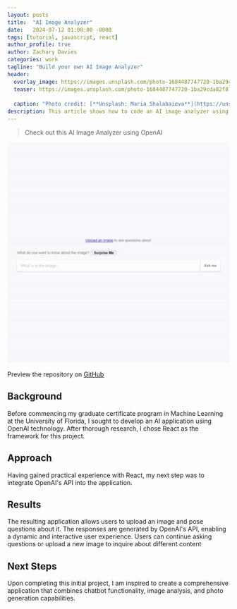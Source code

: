 ```yaml
---
layout: posts
title:  "AI Image Analyzer"
date:   2024-07-12 01:00:00 -0000
tags: [tutorial, javascript, react]
author_profile: true
author: Zachary Davies
categories: work
tagline: "Build your own AI Image Analyzer"
header:
  overlay_image: https://images.unsplash.com/photo-1684487747720-1ba29cda82f8?q=80&w=2664&auto=format&fit=crop&ixlib=rb-4.0.3&ixid=M3wxMjA3fDB8MHxwaG90by1wYWdlfHx8fGVufDB8fHx8fA%3D%3D
  teaser: https://images.unsplash.com/photo-1684487747720-1ba29cda82f8?q=80&w=2664&auto=format&fit=crop&ixlib=rb-4.0.3&ixid=M3wxMjA3fDB8MHxwaG90by1wYWdlfHx8fGVufDB8fHx8fA%3D%3D
  
  caption: "Photo credit: [**Unsplash: Maria Shalabaieva**](https://unsplash.com/@maria_shalabaieva)"
description: This article shows how to code an AI image analyzer using OpenAI.
---
```


> Check out this AI Image Analyzer using OpenAI

<img src="/assets/images/ai-image-analyzer-demo.gif" width="700px"/>

Preview the repository on [GitHub](https://github.com/zdavies98/ai-image-analyzer)

## Background
Before commencing my graduate certificate program in Machine Learning at the University of Florida, I sought to develop an AI application using OpenAI technology. After thorough research, I chose React as the framework for this project.

## Approach
Having gained practical experience with React, my next step was to integrate OpenAI's API into the application.

## Results
The resulting application allows users to upload an image and pose questions about it. The responses are generated by OpenAI's API, enabling a dynamic and interactive user experience. Users can continue asking questions or upload a new image to inquire about different content

## Next Steps
Upon completing this initial project, I am inspired to create a comprehensive application that combines chatbot functionality, image analysis, and photo generation capabilities.